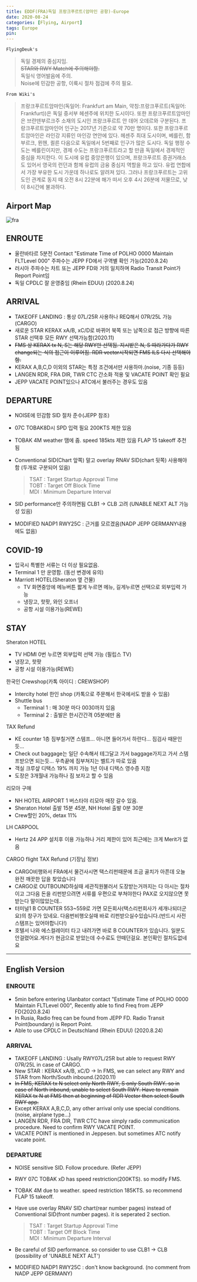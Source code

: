 ```yaml
---
title: EDDF(FRA)독일 프랑크푸르트(암마인 공항)-Europe
date: 2020-08-24
categories: [Flying, Airport]
tags: Europe
pin:
---
```


`FlyingDeuk's`
> 독일 경제의 중심지임. <br>
~~STAR와 RWY Match에 주의해야함.~~ <br>
독일식 영어발음에 주의. <br>
Noise에 민감한 공항, 이륙시 절차 점검에 주의 필요. <br>

`From Wiki's`
>프랑크푸르트암마인(독일어: Frankfurt am Main, 약칭:프랑크푸르트(독일어: Frankfurt))은 독일 중서부 헤센주에 위치한 도시이다. 또한 프랑크푸르트암마인은 브란덴부르크주 소재의 도시인 프랑크푸르트 안 데어 오데르와 구분된다. 프랑크푸르트암마인어 인구는 2017년 기준으로 약 70만 명이다. 또한 프랑크푸르트암마인은 라인강 지류인 마인강 연안에 있다. 헤센주 최대 도시이며, 베를린, 함부르크, 뮌헨, 쾰른 다음으로 독일에서 5번째로 인구가 많은 도시다. 독일 행정 수도는 베를린이지만, 경제 수도는 프랑크푸르트라고 할 만큼 독일에서 경제적인 중심을 차지한다. 이 도시에 유럽 중앙은행이 있으며, 프랑크푸르트 증권거래소도 있어서 영국의 런던과 함께 유럽의 금융 중심지 역할을 하고 있다. 유럽 연합에서 가장 부유한 도시 가운데 하나로도 알려져 있다. 그러나 프랑크푸르트는 고위도인 관계로 동지 때 오전 8시 22분에 해가 떠서 오후 4시 26분에 저물므로, 낮이 8시간에 불과하다.

## Airport Map
![fra](/img/flying/airport/fra_ap.jpg)

## ENROUTE
- 울란바타르 5분전 Contact "Estimate Time of POLHO 0000 Maintain FLTLevel 000" 주파수는 JEPP FD에서 구역별 확인 가능(2020.8.24)
- 러시아 주파수는 차트 또는 JEPP FD와 거의 일치하며 Radio Transit Point가 Report Point임
- 독일 CPDLC 잘 운영중임 (Rhein EDUU) (2020.8.24)

## ARRIVAL
- TAKEOFF LANDING : 통상 07L/25R 사용하나 REQ해서 07R/25L 가능(CARGO)
- 새로운 STAR KERAX xA/B, xC/D로 바뀌어 북쪽 또는 남쪽으로 접근 방향에 따른 STAR 선택후 모든 RWY 선택가능함(2020.11)
- ~~FMS 상 KERAX tx N, S는 해당 RWY만 선택됨. 지시받은 N, S 따라가다가 RWY change되는 식의 접근이 이루어짐. RDR vector시작되면 FMS ILS 다시 선택해야함.~~
- KERAX A,B,C,D 이외의 STAR는 특정 조건에서만 사용하마.(noise, 기종 등등)
- LANGEN RDR, FRA DIR, TWR CTC 간소화 적용 및 VACATE POINT 확인 필요
- JEPP VACATE POINT있으나 ATC에서 불러주는 경우도 있음

## DEPARTURE
- NOISE에 민감함 SID 절차 준수(JEPP 참조)
- 07C TOBAK8D시 SPD 입력 필요 200KTS 제한 있음
- TOBAK 4M weather 땜에 줌. speed 185kts 제한 있음 FLAP 15 takeoff 추천됨
- Conventional SID(Chart 앞쪽) 말고 overlay RNAV SID(chart 뒷쪽) 사용해야함 (두개로 구분되어 있음)
	> TSAT : Target Startup Approval Time <br>
  TOBT : Target Off Block Time <br>
  MDI : Minimum Departure Interval

- SID performance만 주의하면됨 CLB1 -> CLB 고려 (UNABLE NEXT ALT 가능성 있음)
- MODIFIED NADP1 RWY25C : 근거를 모르겠음(NADP JEPP GERMANY내용에도 없음)

## COVID-19
- 입국시 특별한 서류는 더 이상 필요없음.
- Terminal 1 만 운영함. (동선 변경에 유의)
- Marriott HOTEL(Sheraton 옆 건물)
  - TV 화면중앙에 메뉴버튼 짧게 누르면 메뉴, 길게누르면 선택으로 외부입력 가능
  - 냉장고, 핫팟, 와인 오프너
  - 공항 시설 이용가능(REWE)


## STAY
Sheraton HOTEL
- TV HDMI 0번 누르면 외부입력 선택 가능 (필립스 TV)
- 냉장고, 핫팟
- 공항 시설 이용가능(REWE)

한국인 Crewshop(카톡 아이디 : CREWSHOP)
- Intercity hotel 한인 shop (카톡으로 주문해서 한국에서도 받을 수 있음)
- Shuttle bus
  - Terminal 1 : 매 30분 마다 0030까지 있음
  - Terminal 2 : 출발은 한시간간격 05분에만 옴

TAX Refund
- KE counter 1층 짐부칠거면 스템프... 아니면 들어가서 하란다... 짐검사 때문인듯…
- Check out baggage는 일단 수속해서 테그달고 가서 baggage가지고 가서 스템프받으면 되는듯… 우측끝에 짐부쳐지는 벨트가 따로 있음
- 객실 크루샾 디택스 19% 까지 가능 1년 이내 디택스 영수증 지참
- 도장은 3개월내 가능하나 짐 보자고 할 수 있음

리모아 구매
- NH HOTEL AIRPORT 1 버스타야 리모아 매장 갈수 있음.
- Sheraton Hotel 출발 15분 45분, NH Hotel 출발 0분 30분
- Crew할인 20%, detax 11%

LH CARPOOL
- Hertz 24 APP 설치후 이용 가능하나 거리 제한이 있어 최근에는 크게 Merit가 없음

CARGO flight TAX Refund (기장님 정보)
- CARGO비행와서 FRA에서 물건사시면 택스리펀때문에 조금 골치가 아픈데 오늘 완전 깨끗한 답을 찾았습니다
- CARGO로 OUTBOUND하실때 세관직원불러서 도장받는거까지는 다 아시는 절차이고 그다음 돈을 리펀받으려면 서류를 우편으로 부쳐야한다 PAX로 오지않으면 못받는다 말이많았는데..
- 터미널1 B COUNTER 553~559로 가면 모든회사(택스리펀회사가 세개나되더군요)의 창구가 있네요. 다음번비행오실때 바로 리펀받으실수있습니다.(반드시 사전 스탬프는 있어야합니다!)
- 호텔서 나와 에스컬레이터 타고 내려가면 바로 B COUNTER가 있습니다. 일분도 안걸렸어요.게다가 현금으로 받았는데 수수료도 안떼던걸요. 본인확인 절차도없네요

--------
## English Version

### ENROUTE
- 5min before entering Ulanbator contact "Estimate Time of POLHO 0000 Maintain FLTLevel 000", Recently able to find Freq from JEPP FD(2020.8.24)
- In Rusia, Radio freq can be found from JEPP FD. Radio Transit Point(boundary) is Report Point.
- Able to use CPDLC in Deutschland (Rhein EDUU) (2020.8.24)

### ARRIVAL
- TAKEOFF LANDING : Usally RWY07L/25R but able to request RWY 07R/25L in case of CARGO.
- New STAR : KERAX xA/B, xC/D -> In FMS, we can select any RWY and STAR from North/South inbound.(2020.11)
- ~~In FMS, KERAX tx N select only North RWY, S only South RWY. so in case of North inbound, unable to select South RWY. Have to remain KERAX tx N at FMS then at beginning of RDR Vector then select South RWY app.~~
- Except KERAX A,B,C,D, any other arrival only use special conditions. (noise, airplane type...)
- LANGEN RDR, FRA DIR, TWR CTC have simply radio communication procedure. Need to confirm RWY VACATE POINT.
- VACATE POINT is mentioned in Jeppesen. but sometimes ATC notify vacate point.

### DEPARTURE
- NOISE sensitive SID. Follow procedure. (Refer JEPP)
- RWY 07C TOBAK xD has speed restriction(200KTS). so modify FMS.
- TOBAK 4M due to weather. speed restriction 185KTS. so recommend FLAP 15 takeoff.
- Have use overlay RNAV SID chart(rear number pages) instead of Conventional SID(front number pages). it is seperated 2 section.
	> TSAT : Target Startup Approval Time <br>
  TOBT : Target Off Block Time <br>
  MDI : Minimum Departure Interval

- Be careful of SID performance. so consider to use CLB1 -> CLB (possibility of 'UNABLE NEXT ALT')
- MODIFIED NADP1 RWY25C : don't know background. (no comment from NADP JEPP GERMANY)
